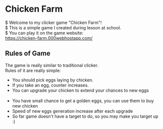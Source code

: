 # Chicken Farm
$ Welcome to my clicker game "Chicken Farm"!<br />
$ This is a simple game I created during lesson at school.<br />
$ You can play it on the game website:<br />
  https://chicken-farm.000webhostapp.com/

## Rules of Game
The game is really similar to traditional clicker. <br />
Rules of it are really simple:
* You should pick eggs laying by chicken.
* If you take an egg, counter increases.
* You can upgrade your chicken to extend your chances to new eggs <br /><br />
* You have small chance to get a golden eggs, you can use them to buy new chicken
* Speed of new eggs generation increase after each upgrade
* So far game doesn't have a target to do, so you may make you target up :)
